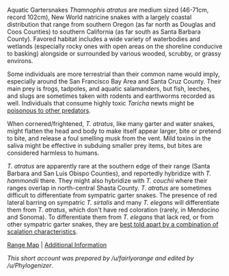 Aquatic Gartersnakes *Thamnophis atratus* are medium sized (46-71cm, record 102cm), New World natricine snakes with a largely coastal distribution that range from southern Oregon (as far north as Douglas and Coos Counties) to southern California (as far south as Santa Barbara County).  Favored habitat includes a wide variety of waterbodies and wetlands (especially rocky ones with open areas on the shoreline conducive to basking) alongside or surrounded by various wooded, scrubby, or grassy environs.  

Some individuals are more terrestrial than their common name would imply, especially around the San Francisco Bay Area and Santa Cruz County.  Their main prey is frogs, tadpoles, and aquatic salamanders, but fish, leeches, and slugs are sometimes taken with rodents and earthworms recorded as well.  Individuals that consume highly toxic *Taricha* newts might be [poisonous to other predators](https://www.researchgate.net/publication/8120008_A_Resistant_Predator_and_Its_Toxic_Prey_Persistence_of_Newt_Toxin_Leads_to_Poisonous_Not_Venomous_Snakes).

When cornered/frightened, *T. atratus*, like many garter and water snakes, might flatten the head and body to make itself appear larger, bite or pretend to bite, and release a foul smelling musk from the vent. Mild toxins in the saliva might be effective in subduing smaller prey items, but bites are considered harmless to humans.

*T. atratus* are apparently rare at the southern edge of their range (Santa Barbara and San Luis Obispo Counties), and reportedly hybridize with *T. hammondii* there.  They might also hybridize with *T. couchii* where their ranges overlap in north-central Shasta County.  *T. atratus* are sometimes difficult to differentiate from sympatric garter snakes.  The presence of red lateral barring on sympatric *T. sirtalis* and many *T. elegans* will differentiate them from *T. atratus*, which don't have red coloration (rarely, in Mendocino and Sonoma).  To differentiate them from *T. elegans* that lack red, or from other sympatric garter snakes, they are [best told apart by a combination of scalation characteristics](http://www.californiaherps.com/identification/snakesid/gartersnakeskey.html).  

[Range Map](https://www.iucnredlist.org/species/63970/12732165)
  |  [Additional Information](https://explorer.natureserve.org/Taxon/ELEMENT_GLOBAL.2.100361/Thamnophis_atratus)
  
  *This short account was prepared by /u/fairlyorange and edited by /u/Phylogenizer*.